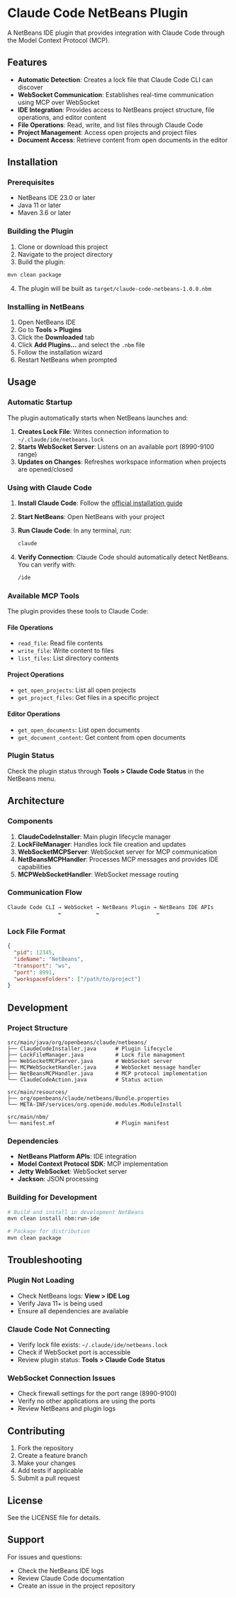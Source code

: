 # Claude Code NetBeans Plugin

A NetBeans IDE plugin that provides integration with Claude Code through the Model Context Protocol (MCP).

## Features

- **Automatic Detection**: Creates a lock file that Claude Code CLI can discover
- **WebSocket Communication**: Establishes real-time communication using MCP over WebSocket
- **IDE Integration**: Provides access to NetBeans project structure, file operations, and editor content
- **File Operations**: Read, write, and list files through Claude Code
- **Project Management**: Access open projects and project files
- **Document Access**: Retrieve content from open documents in the editor

## Installation

### Prerequisites

- NetBeans IDE 23.0 or later
- Java 11 or later
- Maven 3.6 or later

### Building the Plugin

1. Clone or download this project
2. Navigate to the project directory
3. Build the plugin:

```bash
mvn clean package
```

4. The plugin will be built as `target/claude-code-netbeans-1.0.0.nbm`

### Installing in NetBeans

1. Open NetBeans IDE
2. Go to **Tools > Plugins**
3. Click the **Downloaded** tab
4. Click **Add Plugins...** and select the `.nbm` file
5. Follow the installation wizard
6. Restart NetBeans when prompted

## Usage

### Automatic Startup

The plugin automatically starts when NetBeans launches and:

1. **Creates Lock File**: Writes connection information to `~/.claude/ide/netbeans.lock`
2. **Starts WebSocket Server**: Listens on an available port (8990-9100 range)
3. **Updates on Changes**: Refreshes workspace information when projects are opened/closed

### Using with Claude Code

1. **Install Claude Code**: Follow the [official installation guide](https://docs.anthropic.com/en/docs/claude-code/overview)

2. **Start NetBeans**: Open NetBeans with your project

3. **Run Claude Code**: In any terminal, run:
   ```bash
   claude
   ```

4. **Verify Connection**: Claude Code should automatically detect NetBeans. You can verify with:
   ```bash
   /ide
   ```

### Available MCP Tools

The plugin provides these tools to Claude Code:

#### File Operations
- `read_file`: Read file contents
- `write_file`: Write content to files
- `list_files`: List directory contents

#### Project Operations
- `get_open_projects`: List all open projects
- `get_project_files`: Get files in a specific project

#### Editor Operations
- `get_open_documents`: List open documents
- `get_document_content`: Get content from open documents

### Plugin Status

Check the plugin status through **Tools > Claude Code Status** in the NetBeans menu.

## Architecture

### Components

1. **ClaudeCodeInstaller**: Main plugin lifecycle manager
2. **LockFileManager**: Handles lock file creation and updates
3. **WebSocketMCPServer**: WebSocket server for MCP communication
4. **NetBeansMCPHandler**: Processes MCP messages and provides IDE capabilities
5. **MCPWebSocketHandler**: WebSocket message routing

### Communication Flow

```
Claude Code CLI → WebSocket → NetBeans Plugin → NetBeans IDE APIs
                ←           ←                  ←
```

### Lock File Format

```json
{
  "pid": 12345,
  "ideName": "NetBeans",
  "transport": "ws",
  "port": 8991,
  "workspaceFolders": ["/path/to/project"]
}
```

## Development

### Project Structure

```
src/main/java/org/openbeans/claude/netbeans/
├── ClaudeCodeInstaller.java      # Plugin lifecycle
├── LockFileManager.java          # Lock file management
├── WebSocketMCPServer.java       # WebSocket server
├── MCPWebSocketHandler.java      # WebSocket message handler
├── NetBeansMCPHandler.java       # MCP protocol implementation
└── ClaudeCodeAction.java         # Status action

src/main/resources/
├── org/openbeans/claude/netbeans/Bundle.properties
└── META-INF/services/org.openide.modules.ModuleInstall

src/main/nbm/
└── manifest.mf                   # Plugin manifest
```

### Dependencies

- **NetBeans Platform APIs**: IDE integration
- **Model Context Protocol SDK**: MCP implementation
- **Jetty WebSocket**: WebSocket server
- **Jackson**: JSON processing

### Building for Development

```bash
# Build and install in development NetBeans
mvn clean install nbm:run-ide

# Package for distribution
mvn clean package
```

## Troubleshooting

### Plugin Not Loading
- Check NetBeans logs: **View > IDE Log**
- Verify Java 11+ is being used
- Ensure all dependencies are available

### Claude Code Not Connecting
- Verify lock file exists: `~/.claude/ide/netbeans.lock`
- Check if WebSocket port is accessible
- Review plugin status: **Tools > Claude Code Status**

### WebSocket Connection Issues
- Check firewall settings for the port range (8990-9100)
- Verify no other applications are using the ports
- Review NetBeans and plugin logs

## Contributing

1. Fork the repository
2. Create a feature branch
3. Make your changes
4. Add tests if applicable
5. Submit a pull request

## License

See the LICENSE file for details.

## Support

For issues and questions:
- Check the NetBeans IDE logs
- Review Claude Code documentation
- Create an issue in the project repository

